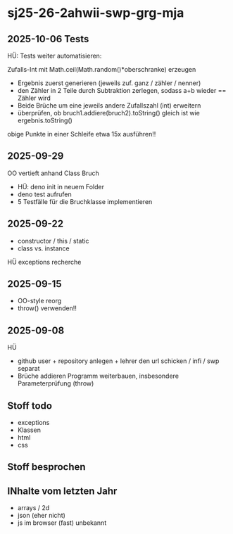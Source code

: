 # sj25-26-2ahwii-swp-grg-mja

## 2025-10-06 Tests

HÜ: Tests weiter automatisieren:

Zufalls-Int mit Math.ceil(Math.random()*oberschranke) erzeugen

- Ergebnis zuerst generieren (jeweils zuf. ganz / zähler / nenner)
- den Zähler in 2 Teile durch Subtraktion zerlegen, sodass a+b wieder == Zähler wird
- Beide Brüche um eine jeweils andere Zufallszahl (int) erweitern
- überprüfen, ob bruch1.addiere(bruch2).toString() gleich ist wie ergebnis.toString()

obige Punkte in einer Schleife etwa 15x ausführen!!

## 2025-09-29

OO vertieft anhand Class Bruch

- HÜ: deno init in neuem Folder
- deno test aufrufen
- 5 Testfälle für die Bruchklasse implementieren

## 2025-09-22

- constructor / this / static
- class vs. instance

HÜ exceptions recherche

## 2025-09-15

- OO-style reorg
- throw() verwenden!!

## 2025-09-08

HÜ

- github user + repository anlegen + lehrer den url schicken / infi / swp separat
- Brüche addieren Programm weiterbauen, insbesondere Parameterprüfung (throw)

## Stoff todo

- exceptions
- Klassen
- html
- css

## Stoff besprochen

## INhalte vom letzten Jahr

- arrays / 2d
- json (eher nicht)
- js  im browser (fast) unbekannt

